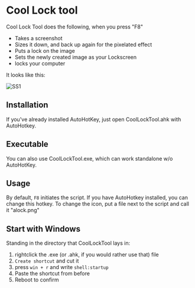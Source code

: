 # Cool Lock tool
Cool Lock Tool does the following, when you press "F8"

* Takes a screenshot
* Sizes it down, and back up again for the pixelated effect
* Puts a lock on the image
* Sets the newly created image as your Lockscreen
* locks your computer

It looks like this:

![SS1](https://user-images.githubusercontent.com/22538066/83339628-1fe1a400-a2d0-11ea-874e-ac22716f3820.png)

## Installation
If you've already installed AutoHotKey, just open CoolLockTool.ahk with AutoHotkey.

## Executable
You can also use CoolLockTool.exe, which can work standalone w/o AutoHotKey.

## Usage
By default, `F8` initiates the script. If you have AutoHotkey installed, you can change this hotkey.
To change the icon, put a file next to the script and call it "alock.png"

## Start with Windows
Standing in the directory that CoolLockTool lays in:

1. rightclick the .exe (or .ahk, if you would rather use that) file
2. `Create shortcut` and cut it
3. press `win + r` and write `shell:startup`
4. Paste the shortcut from before 
5. Reboot to confirm 
